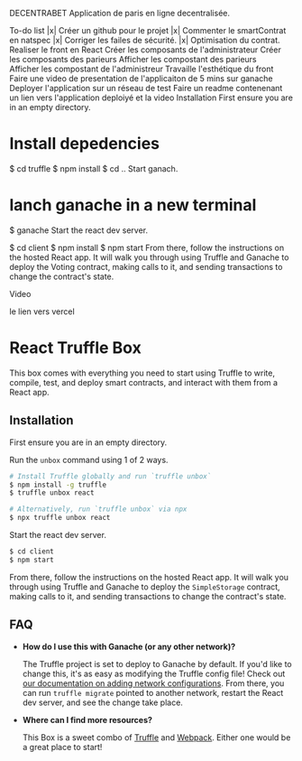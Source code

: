 DECENTRABET
Application de paris en ligne decentralisée.

To-do list
|x| Créer un github pour le projet
|x| Commenter le smartContrat en natspec
|x| Corriger les failes de sécurité.
|x| Optimisation du contrat.
   Realiser le front en React
   Créer les composants de l'administrateur
   Créer les composants des parieurs
   Afficher les compostant des parieurs  
   Afficher les compostant de l'administreur
 Travaille l'esthétique du front
 Faire une video de presentation de l'applicaiton de 5 mins sur ganache
 Deployer l'application sur un réseau de test
 Faire un readme contenenant un lien vers l'application deploiyé et la video
Installation
First ensure you are in an empty directory.

# Install depedencies
$ cd truffle
$ npm install
$ cd ..
Start ganach.

# lanch ganache in a new terminal
$ ganache
Start the react dev server.

$ cd client
$ npm install
$ npm start
From there, follow the instructions on the hosted React app. It will walk you through using Truffle and Ganache to deploy the Voting contract, making calls to it, and sending transactions to change the contract's state.

Video


le lien vers vercel













# React Truffle Box

This box comes with everything you need to start using Truffle to write, compile, test, and deploy smart contracts, and interact with them from a React app.

## Installation

First ensure you are in an empty directory.

Run the `unbox` command using 1 of 2 ways.

```sh
# Install Truffle globally and run `truffle unbox`
$ npm install -g truffle
$ truffle unbox react
```

```sh
# Alternatively, run `truffle unbox` via npx
$ npx truffle unbox react
```

Start the react dev server.

```sh
$ cd client
$ npm start
```

From there, follow the instructions on the hosted React app. It will walk you through using Truffle and Ganache to deploy the `SimpleStorage` contract, making calls to it, and sending transactions to change the contract's state.

## FAQ

- __How do I use this with Ganache (or any other network)?__

  The Truffle project is set to deploy to Ganache by default. If you'd like to change this, it's as easy as modifying the Truffle config file! Check out [our documentation on adding network configurations](https://trufflesuite.com/docs/truffle/reference/configuration/#networks). From there, you can run `truffle migrate` pointed to another network, restart the React dev server, and see the change take place.

- __Where can I find more resources?__

  This Box is a sweet combo of [Truffle](https://trufflesuite.com) and [Webpack](https://webpack.js.org). Either one would be a great place to start!
